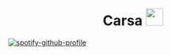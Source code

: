 <h1 align="center"><b>Carsa </b><img src="https://media.giphy.com/media/v1.Y2lkPTc5MGI3NjExMTBhZjUzMWVxYzNjNjJoNnhpcTFvMjRzamtzb202Nnc3dG44a2pnMSZlcD12MV9pbnRlcm5hbF9naWZfYnlfaWQmY3Q9Zw/LgEUg2mWFV2UWX18eA/giphy.gif" width="35"></h1>

[![spotify-github-profile](https://spotify-github-profile.kittinanx.com/api/view?uid=a4c9jktr4hhm6hfmye9mguvic&cover_image=true&theme=compact&show_offline=true&background_color=121212&interchange=false)](https://github.com/kittinan/spotify-github-profile)
